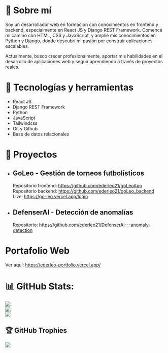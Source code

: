 # 💫 Sobre mí

Soy un desarrollador web en formación con conocimientos en frontend y backend, especialmente en React JS y Django REST Framework. Comencé mi camino con HTML, CSS y JavaScript, y amplié mis conocimientos en Python y Django, donde descubrí mi pasión por construir aplicaciones escalables.

Actualmente, busco crecer profesionalmente, aportar mis habilidades en el desarrollo de aplicaciones web y seguir aprendiendo a través de proyectos reales.


# 🚀 Tecnologías y herramientas
  - React JS
  - Django REST Framework
  - Python
  - JavaScript
  - Tailwindcss
  - Git y Github
  - Base de datos relacionales

# 📂 Proyectos 
  - ## GoLeo - Gestión de torneos futbolísticos
    Repositorio frontend: https://github.com/ederleo21/goLeoApp
    Repositorio backend: https://github.com/ederleo21/goLeo_backend
    Live: https://go-leo.vercel.app/login

  - ## DefenserAI - Detección de anomalías
    Repositorio: https://github.com/ederleo21/DefenserAI---anomaly-detection

# Portafolio Web
  Ver aquí: https://ederleo-portfolio.vercel.app/
    
# 📊 GitHub Stats:
![](https://github-readme-stats.vercel.app/api?username=ederleo21&theme=dark&hide_border=false&include_all_commits=false&count_private=false)<br/>
![](https://github-readme-streak-stats.herokuapp.com/?user=ederleo21&theme=dark&hide_border=false)<br/>
![](https://github-readme-stats.vercel.app/api/top-langs/?username=ederleo21&theme=dark&hide_border=false&include_all_commits=false&count_private=false&layout=compact)

## 🏆 GitHub Trophies
![](https://github-profile-trophy.vercel.app/?username=ederleo21&theme=nord&no-frame=false&no-bg=true&margin-w=4)
